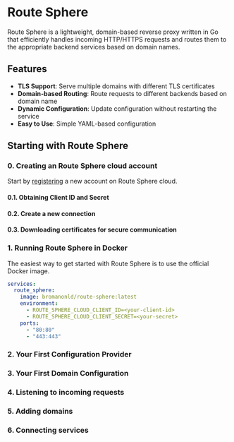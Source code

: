 # Route Sphere

Route Sphere is a lightweight, domain-based reverse proxy written in Go that efficiently handles incoming HTTP/HTTPS
requests and routes them to the appropriate backend services based on domain names.

## Features

- **TLS Support**: Serve multiple domains with different TLS certificates
- **Domain-based Routing**: Route requests to different backends based on domain name
- **Dynamic Configuration**: Update configuration without restarting the service
- **Easy to Use**: Simple YAML-based configuration

## Starting with Route Sphere

### 0. Creating an Route Sphere cloud account
Start by [registering](https://route.sphere.sh/register) a new account on Route Sphere cloud.

#### 0.1. Obtaining Client ID and Secret

#### 0.2. Create a new connection

#### 0.3. Downloading certificates for secure communication

### 1. Running Route Sphere in Docker

The easiest way to get started with Route Sphere is to use the official Docker image.

```yaml
services:
  route_sphere:
    image: bromanonld/route-sphere:latest
    environment:
      - ROUTE_SPHERE_CLOUD_CLIENT_ID=<your-client-id>
      - ROUTE_SPHERE_CLOUD_CLIENT_SECRET=<your-secret>
    ports:
      - "80:80"
      - "443:443" 
```

### 2. Your First Configuration Provider

### 3. Your First Domain Configuration

### 4. Listening to incoming requests

### 5. Adding domains

### 6. Connecting services